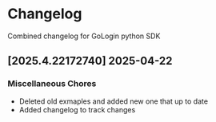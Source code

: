 # Changelog

Combined changelog for GoLogin python SDK

## [2025.4.22172740] 2025-04-22


### Miscellaneous Chores

* Deleted old exmaples and added new one that up to date
* Added changelog to track changes
